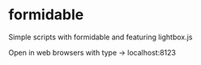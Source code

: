 # formidable
Simple scripts with formidable and featuring lightbox.js

Open in web browsers with type -> localhost:8123
